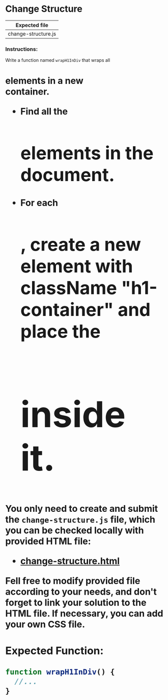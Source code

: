 # Change Structure

| Expected file       |
| ------------------- |
| change-structure.js |

### Instructions:

Write a function named `wrapH1InDiv` that wraps all <h1> elements in a new <div> container.

- Find all the <h1> elements in the document.
- For each <h1>, create a new <div> element with className "h1-container" and place the <h1> inside it.

You only need to create and submit the `change-structure.js` file, which you can be checked locally with provided HTML file:

- [change-structure.html](story07/change-structure/change-structure.html)

Fell free to modify provided file according to your needs, and don't forget to link your solution to the HTML file. If necessary, you can add your own CSS file.

### Expected Function:

```js
function wrapH1InDiv() {
  //...
}
```
